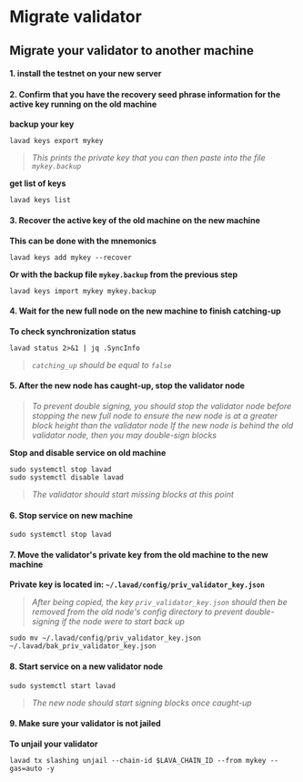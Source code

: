 # Migrate validator

## Migrate your validator to another machine

#### 1. install the testnet on your new server

#### 2. Confirm that you have the recovery seed phrase information for the active key running on the old machine

**backup your key**

```
lavad keys export mykey
```

> _This prints the private key that you can then paste into the file `mykey.backup`_

**get list of keys**

```
lavad keys list
```

#### 3. Recover the active key of the old machine on the new machine

**This can be done with the mnemonics**

```
lavad keys add mykey --recover
```

**Or with the backup file `mykey.backup` from the previous step**

```
lavad keys import mykey mykey.backup
```

#### 4. Wait for the new full node on the new machine to finish catching-up

**To check synchronization status**

```
lavad status 2>&1 | jq .SyncInfo
```

> _`catching_up` should be equal to `false`_

#### 5. After the new node has caught-up, stop the validator node

> _To prevent double signing, you should stop the validator node before stopping the new full node to ensure the new node is at a greater block height than the validator node_ _If the new node is behind the old validator node, then you may double-sign blocks_

**Stop and disable service on old machine**

```
sudo systemctl stop lavad
sudo systemctl disable lavad
```

> _The validator should start missing blocks at this point_

#### 6. Stop service on new machine

```
sudo systemctl stop lavad
```

#### 7. Move the validator's private key from the old machine to the new machine

**Private key is located in: `~/.lavad/config/priv_validator_key.json`**

> _After being copied, the key `priv_validator_key.json` should then be removed from the old node's config directory to prevent double-signing if the node were to start back up_

```
sudo mv ~/.lavad/config/priv_validator_key.json ~/.lavad/bak_priv_validator_key.json
```

#### 8. Start service on a new validator node

```
sudo systemctl start lavad
```

> _The new node should start signing blocks once caught-up_

#### 9. Make sure your validator is not jailed

**To unjail your validator**

```
lavad tx slashing unjail --chain-id $LAVA_CHAIN_ID --from mykey --gas=auto -y
```

